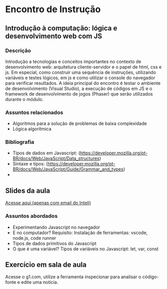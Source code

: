# Encontro de Instrução

## Introdução à computação: lógica e desenvolvimento web com JS

### Descrição
Introdução a tecnologias e conceitos importantes no contexto de desenvolvimento web: arquitetura cliente-servidor e o papel de html, css e js. Em especial, como construir uma sequência de instruções, utilizando variáveis e testes lógicos, em js e como utilizar o console do navegador para verificar resultados. A ideia principal do encontro é testar o ambiente de desenvolvimento (Visual Studio), a execução de códigos em JS e o framework de desenvolvimento de jogos (Phaser) que serão utilizados durante o módulo.

### Assuntos relacionados
- Algoritmos para a solução de problemas de baixa complexidade
- Lógica algorítmica

### Bibliografia
- Tipos de dados em Javascript: (https://developer.mozilla.org/pt-BR/docs/Web/JavaScript/Data_structures)
- Sintaxe e tipos: (https://developer.mozilla.org/pt-BR/docs/Web/JavaScript/Guide/Grammar_and_types)
- 
## Slides da aula
[Acesse aqui (apenas com email do Inteli)](https://drive.google.com/file/d/18_jEKqAMlxOXfKUtzDWb9USXUcx48lO5/view?usp=drive_link)

### Assuntos abordados
- Experimentando Javascript no navegador
- E no computador? Requisito: Instalação de ferramentas: vscode, node.js, code runner
- Tipos de dados primitivos do Javascript
- O que é uma variável? Tipos de variáveis no Javascript: let, var, const

## Exercício em sala de aula
Acesse o g1.com, utilize a ferramenta inspecionar para analisar o código-fonte e edite uma notícia.
